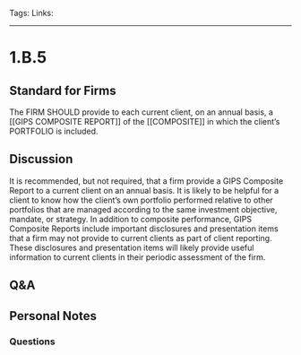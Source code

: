 Tags:
Links: 
___
# 1.B.5
## Standard for Firms
The FIRM SHOULD provide to each current client, on an annual basis, a [[GIPS COMPOSITE REPORT]] of the [[COMPOSITE]] in which the client’s PORTFOLIO is included.
## Discussion
It is recommended, but not required, that a firm provide a GIPS Composite Report to a current client on an annual basis. It is likely to be helpful for a client to know how the client’s own portfolio performed relative to other portfolios that are managed according to the same investment objective, mandate, or strategy. In addition to composite performance, GIPS Composite Reports include important disclosures and presentation items that a firm may not provide to current clients as part of client reporting. These disclosures and presentation items will likely provide useful information to current clients in their periodic assessment of the firm.
## Q&A

## Personal Notes

### Questions
